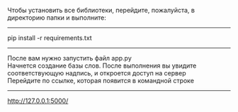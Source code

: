 Чтобы установить все библиотеки, перейдите, пожалуйста, в директорию папки и выполните: 
***
pip install -r requirements.txt
***
После вам нужно запустить файл app.py  
Начнется создание базы слов. После выполнения вы увидите соответствующую надпись, и откроется доступ на сервер  
Перейдите по ссылке, которая появится в командной строке 
***
http://127.0.0.1:5000/

